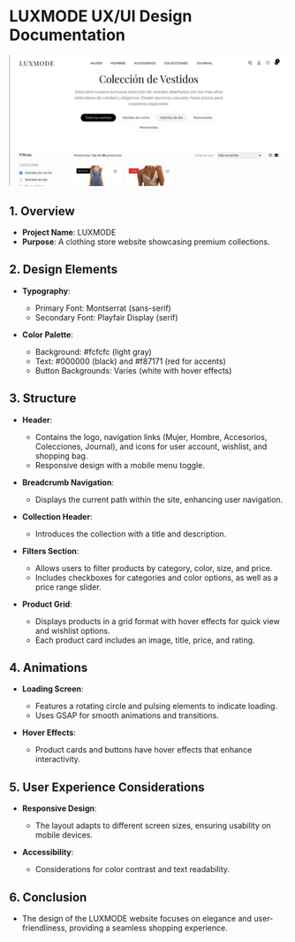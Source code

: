 # LUXMODE UX/UI Design Documentation

![alt text](image.png)


## 1. Overview
- **Project Name**: LUXMODE
- **Purpose**: A clothing store website showcasing premium collections.

## 2. Design Elements
- **Typography**: 
  - Primary Font: Montserrat (sans-serif)
  - Secondary Font: Playfair Display (serif)

- **Color Palette**: 
  - Background: #fcfcfc (light gray)
  - Text: #000000 (black) and #f87171 (red for accents)
  - Button Backgrounds: Varies (white with hover effects)

## 3. Structure
- **Header**: 
  - Contains the logo, navigation links (Mujer, Hombre, Accesorios, Colecciones, Journal), and icons for user account, wishlist, and shopping bag.
  - Responsive design with a mobile menu toggle.

- **Breadcrumb Navigation**: 
  - Displays the current path within the site, enhancing user navigation.

- **Collection Header**: 
  - Introduces the collection with a title and description.

- **Filters Section**: 
  - Allows users to filter products by category, color, size, and price.
  - Includes checkboxes for categories and color options, as well as a price range slider.

- **Product Grid**: 
  - Displays products in a grid format with hover effects for quick view and wishlist options.
  - Each product card includes an image, title, price, and rating.

## 4. Animations
- **Loading Screen**: 
  - Features a rotating circle and pulsing elements to indicate loading.
  - Uses GSAP for smooth animations and transitions.

- **Hover Effects**: 
  - Product cards and buttons have hover effects that enhance interactivity.

## 5. User Experience Considerations
- **Responsive Design**: 
  - The layout adapts to different screen sizes, ensuring usability on mobile devices.
  
- **Accessibility**: 
  - Considerations for color contrast and text readability.

## 6. Conclusion
- The design of the LUXMODE website focuses on elegance and user-friendliness, providing a seamless shopping experience.
